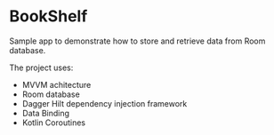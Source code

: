 # BookShelf
Sample app to demonstrate how to store and retrieve data from Room database.

The project uses:
- MVVM achitecture
- Room database
- Dagger Hilt dependency injection framework
- Data Binding
- Kotlin Coroutines
